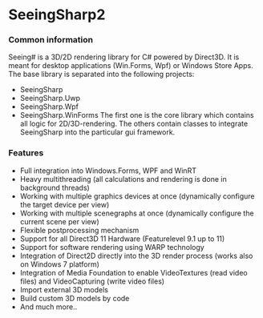 # SeeingSharp2

### Common information
Seeing# is a 3D/2D rendering library for C# powered by Direct3D. It is meant for desktop applications (Win.Forms, Wpf) or Windows Store Apps.
The base library is separated into the following projects:
 - SeeingSharp
 - SeeingSharp.Uwp
 - SeeingSharp.Wpf
 - SeeingSharp.WinForms
The first one is the core library which contains all logic for 2D/3D-rendering. The others contain classes to integrate SeeingSharp into 
the particular gui framework. 
 
### Features
 - Full integration into Windows.Forms, WPF and WinRT
 - Heavy multithreading (all calculations and rendering is done in background threads)
 - Working with multiple graphics devices at once (dynamically configure the target device per view)
 - Working with multiple scenegraphs at once (dynamically configure the current scene per view)
 - Flexible postprocessing mechanism
 - Support for all Direct3D 11 Hardware (Featurelevel 9.1 up to 11)
 - Support for software rendering using WARP technology
 - Integration of Direct2D directly into the 3D render process (works also on Windows 7 platform)
 - Integration of Media Foundation to enable VideoTextures (read video files) and VideoCapturing (write video files)
 - Import external 3D models 
 - Build custom 3D models by code
 - And much more..

